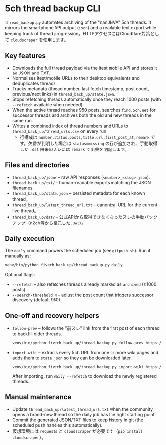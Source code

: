 # 5ch thread backup CLI

`thread_backup.py` automates archiving of the "nanJNVA" 5ch threads. It mirrors the smartphone API output (`json`) and a readable text export while keeping track of thread progression。HTTPアクセスにはCloudflare対策として `cloudscraper` を使用します。

## Key features
- Downloads the full thread payload via the itest mobile API and stores it as JSON and TXT.
- Normalises itest/mobile URLs to their desktop equivalents and deduplicates threads.
- Tracks metadata (thread number, last fetch timestamp, post count, previous/next links) in `thread_back_up/state.json`.
- Stops refetching threads automatically once they reach 1000 posts (with `--refetch` available when needed).
- When the active thread reaches 950 posts, searches `find.5ch.net` for successor threads and archives both the old and new threads in the same run.
- Writes a combined index of thread numbers and URLs to `thread_back_up/thread_urls.csv` on every run.
  - 行構成は `number,status,posts,title,url,first_post_at,remark` です。欠番が判明した場合は `status=missing` の行が追加され、手動取得した `.dat` 由来のスレには `remark` で出典を明記します。

## Files and directories
- `thread_back_up/json/` – raw API responses (`<number>_<slug>.json`).
- `thread_back_up/txt/` – human-readable exports matching the JSON filenames.
- `thread_back_up/state.json` – persisted metadata for each known thread。
- `thread_back_up/latest_thread_url.txt` – canonical URL for the current live thread。
- `thread_back_up/dat/` – 公式APIから取得できなくなったスレの手動バックアップ（n2ch等から復元した`.dat`）。

## Daily execution
The `daily` command powers the scheduled job (see `gitpush.sh`). Run it manually as:

```bash
venv/bin/python fivech_back_up/thread_backup.py daily
```

Optional flags:
- `--refetch` – also refetches threads already marked as `archived` (≥1000 posts).
- `--search-threshold N` – adjust the post count that triggers successor discovery (default 950).

## One-off and recovery helpers
- `follow-prev` – follows the "前スレ" link from the first post of each thread to backfill older threads.
  ```bash
  venv/bin/python fivech_back_up/thread_backup.py follow-prev https://fate.5ch.net/test/read.cgi/liveuranus/1759563035
  ```
- `import-wiki` – extracts every 5ch URL from one or more wiki pages and adds them to `state.json` so they can be downloaded later.
  ```bash
  venv/bin/python fivech_back_up/thread_backup.py import-wiki https://seesaawiki.jp/nai_ch/d/%b2%e1%b5%ee%a5%ed%a5%b001%2d20 [...]
  ```
  After importing, run `daily --refetch` to download the newly registered threads.

## Manual maintenance
- Update `thread_back_up/latest_thread_url.txt` when the community opens a brand-new thread so the daily job has the right starting point.
- Commit the generated JSON/TXT files to keep history in git (the scheduled push handles this automatically).
- 仮想環境には `requests` と `cloudscraper` が必要です（`pip install cloudscraper`）。
